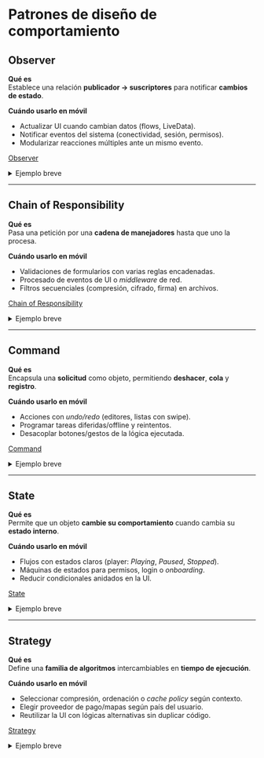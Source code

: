 # Patrones de diseño de comportamiento

## Observer
**Qué es**  
Establece una relación **publicador → suscriptores** para notificar **cambios de estado**.

**Cuándo usarlo en móvil**
- Actualizar UI cuando cambian datos (flows, LiveData).
- Notificar eventos del sistema (conectividad, sesión, permisos).
- Modularizar reacciones múltiples ante un mismo evento.

[Observer](patrones.md#code-observer)

<details>
<summary>Ejemplo breve</summary>
`SessionObservable` avisa a varias pantallas cuando el usuario inicia/cierra sesión; cada observador decide qué actualizar.
</details>

---

## Chain of Responsibility
**Qué es**  
Pasa una petición por una **cadena de manejadores** hasta que uno la procesa.

**Cuándo usarlo en móvil**
- Validaciones de formularios con varias reglas encadenadas.
- Procesado de eventos de UI o *middleware* de red.
- Filtros secuenciales (compresión, cifrado, firma) en archivos.

[Chain of Responsibility](patrones.md#code-chain)

<details>
<summary>Ejemplo breve</summary>
Una cadena `NoEmpty -> EmailValido -> PasswordFuerte` valida el registro. El flujo se detiene en la primera regla que falle.
</details>

---

## Command
**Qué es**  
Encapsula una **solicitud** como objeto, permitiendo **deshacer**, **cola** y **registro**.

**Cuándo usarlo en móvil**
- Acciones con *undo/redo* (editores, listas con swipe).
- Programar tareas diferidas/offline y reintentos.
- Desacoplar botones/gestos de la lógica ejecutada.

[Command](patrones.md#code-command)

<details>
<summary>Ejemplo breve</summary>
`DeleteItemCommand` ejecuta y registra la operación; `undo()` restaura el elemento si el usuario deshace.
</details>

---

## State
**Qué es**  
Permite que un objeto **cambie su comportamiento** cuando cambia su **estado interno**.

**Cuándo usarlo en móvil**
- Flujos con estados claros (player: *Playing*, *Paused*, *Stopped*).
- Máquinas de estados para permisos, login o *onboarding*.
- Reducir condicionales anidados en la UI.

[State](patrones.md#code-state)

<details>
<summary>Ejemplo breve</summary>
`PlayerContext` delega en estados `Playing`/`Paused` la respuesta a `play()`/`pause()`. Cambiar de estado cambia el comportamiento sin `if` complejos.
</details>

---

## Strategy
**Qué es**  
Define una **familia de algoritmos** intercambiables en **tiempo de ejecución**.

**Cuándo usarlo en móvil**
- Seleccionar compresión, ordenación o *cache policy* según contexto.
- Elegir proveedor de pago/mapas según país del usuario.
- Reutilizar la UI con lógicas alternativas sin duplicar código.

[Strategy](patrones.md#code-strategy)

<details>
<summary>Ejemplo breve</summary>
`BusquedaContext` recibe una `BusquedaStrategy`: por nombre, por proximidad o por popularidad. Cambiar la estrategia no afecta a la UI.
</details>
